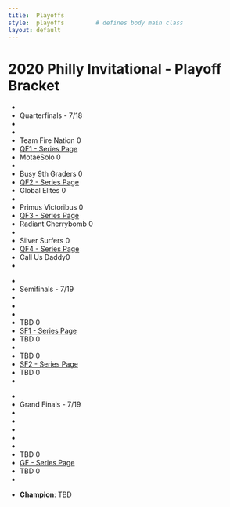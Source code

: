 ```yaml
---
title:  Playoffs
style:  playoffs         # defines body main class
layout: default
---
```


<h1>2020 Philly Invitational - Playoff Bracket</h1>
<main id="tournament" class="main">
    <ul class="round round-1">
        <li>&nbsp;</li>
        <li class="game game-top winner">Quarterfinals - 7/18</li>
        <li>&nbsp;</li>
        <li>&nbsp;</li>
        <li class="game game-top winner">Team Fire Nation <span>0</span></li>
        <li class="game game-spacer spacer-one"><a href="/playoffs/qf1">QF1 - Series Page</a></li>
        <li class="game game-bottom winner">MotaeSolo <span>0</span></li>
        <li class="spacer">&nbsp;</li>
        <li class="game game-top winner">Busy 9th Graders <span>0</span></li>
        <li class="game game-spacer spacer-one"><a href="/playoffs/qf2">QF2 - Series Page</a></li>
        <li class="game game-bottom winner">Global Elites <span>0</span></li>
        <li class="spacer">&nbsp;</li>
        <li class="game game-top winner">Primus Victoribus <span>0</span></li>
        <li class="game game-spacer spacer-one"><a href="/playoffs/qf3">QF3 - Series Page</a></li>
        <li class="game game-bottom winner">Radiant Cherrybomb <span>0</span></li>
        <li class="spacer">&nbsp;</li>
        <li class="game game-top winner">Silver Surfers <span>0</span></li>
        <li class="game game-spacer spacer-one"><a href="/playoffs/qf4">QF4 - Series Page</a></li>
        <li class="game game-bottom winner">Call Us Daddy<span>0</span></li>
        <li class="spacer">&nbsp;</li>
    </ul>
    <ul class="round round-2">
        <li>&nbsp;</li>
        <li class="game game-top winner">Semifinals - 7/19</li>
        <li>&nbsp;</li>
        <li>&nbsp;</li>
        <li>&nbsp;</li>
        <li class="game game-top spacer-one">TBD <span>0</span></li>
        <li class="game game-spacer spacer-one"><a href="/playoffs/sf1">SF1 - Series Page</a></li>
        <li class="game game-bottom ">TBD <span>0</span></li>
        <li class="spacer">&nbsp;</li>
        <li class="game game-top ">TBD <span>0</span></li>
        <li class="game game-spacer spacer-one"><a href="/playoffs/sf2">SF2 - Series Page</a></li>
        <li class="game game-bottom ">TBD <span>0</span></li>
        <li class="spacer">&nbsp;</li>
    </ul>
    <ul class="round round-3">
        <li>&nbsp;</li>
        <li class="game game-top winner">Grand Finals - 7/19</li>
        <li>&nbsp;</li>
        <li>&nbsp;</li>
        <li>&nbsp;</li>
        <li>&nbsp;</li>
        <li>&nbsp;</li>
        <li class="game game-top ">TBD <span>0</span></li>
        <li class="game game-spacer spacer-one"><a href="/playoffs/gf">GF - Series Page</a></li>
        <li class="game game-bottom ">TBD <span>0</span></li>
        <li class="spacer">&nbsp;</li>
    </ul>  
    <ul class="round round-4">
        <li class="game game-top"><b>Champion</b>: TBD </li>
    </ul>
</main>